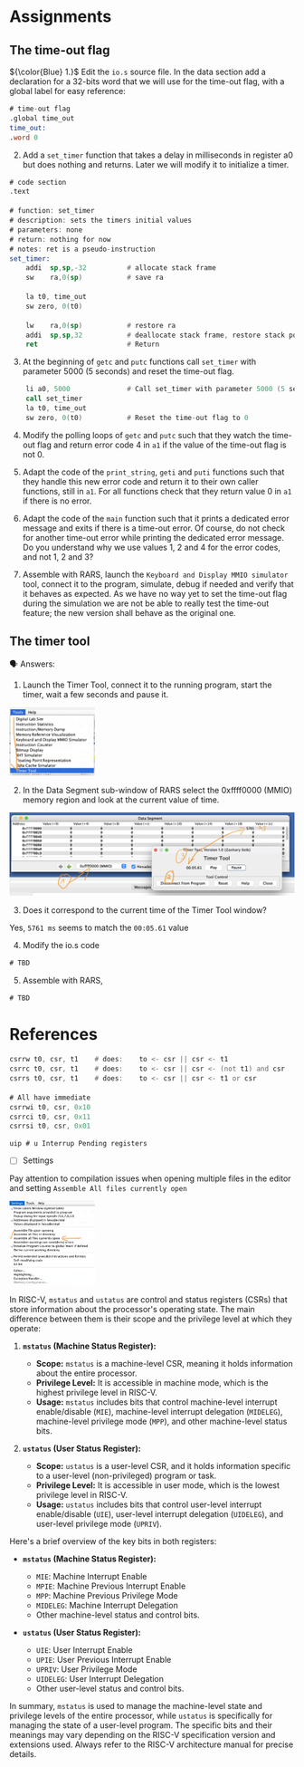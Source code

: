 # Assignments

## The time-out flag



${\color{Blue} 1.}$ Edit the `io.s` source file. In the data section add a declaration for a 32-bits word that we will use for the time-out flag, with a global label for easy reference:

```asm
# time-out flag
.global time_out
time_out:
.word 0
```

2. Add a `set_timer` function that takes a delay in milliseconds in register a0 but does nothing and returns.
Later we will modify it to initialize a timer.

```asm
# code section
.text

# function: set_timer
# description: sets the timers initial values
# parameters: none
# return: nothing for now
# notes: ret is a pseudo-instruction
set_timer:
    addi  sp,sp,-32          # allocate stack frame
    sw    ra,0(sp)           # save ra

    la t0, time_out
    sw zero, 0(t0)           

    lw    ra,0(sp)           # restore ra
    addi  sp,sp,32           # deallocate stack frame, restore stack pointer    
    ret                      # Return
```

3. At the beginning of `getc` and `putc` functions call `set_timer` with parameter 5000 (5 seconds) and reset the time-out flag.

```asm
    li a0, 5000              # Call set_timer with parameter 5000 (5 seconds)
    call set_timer
    la t0, time_out
    sw zero, 0(t0)           # Reset the time-out flag to 0
```

4. Modify the polling loops of `getc` and `putc` such that they watch the time-out flag and return error code 4 in `a1` if the value of the time-out flag is not 0.

5. Adapt the code of the `print_string`, `geti` and `puti` functions such that they handle this new error code and return it to their own caller functions, still in `a1`.
For all functions check that they return value 0 in `a1` if there is no error.

6. Adapt the code of the `main` function such that it prints a dedicated error message and exits if there is a time-out error.
Of course, do not check for another time-out error while printing the dedicated error message.
Do you understand why we use values 1, 2 and 4 for the error codes, and not 1, 2 and 3?


7. Assemble with RARS, launch the `Keyboard and Display MMIO simulator` tool, connect it to the program, simulate, debug if needed and verify that it behaves as expected.
As we have no way yet to set the time-out flag during the simulation we are not be able to really test the time-out feature; the new version shall behave as the original one.

## The timer tool

&#x1F5E3; Answers:

1. Launch the Timer Tool, connect it to the running program, start the timer, wait a few seconds and pause it.

<img src=images/LAB5_TimerTool.png width='30%' height='30%' > </img>


2. In the Data Segment sub-window of RARS select the 0xffff0000 (MMIO) memory region and look at the current value of time.

<img src=images/LAB5_TimerTool-reading.png width='' height='' > </img>


3. Does it correspond to the current time of the Timer Tool window?

Yes, `5761 ms` seems to match the `00:05.61` value 

4. Modify the io.s code

```asm
# TBD
```

5. Assemble with RARS,

```asm
# TBD
```


# References

```asm
csrrw t0, csr, t1    # does:    to <- csr || csr <- t1
csrrc t0, csr, t1    # does:    to <- csr || csr <- (not t1) and csr
csrrs t0, csr, t1    # does:    to <- csr || csr <- t1 or csr

# All have immediate 
csrrwi t0, csr, 0x10
csrrci t0, csr, 0x11
csrrsi t0, csr, 0x01

```

```assembly
uip # u Interrup Pending registers
```

- [ ] Settings

Pay attention to compilation issues when opening multiple files in the editor and setting `Assemble All files currently open`

<img src=images/Settings-Assemble-All.png width='30%' height='30%' > </img>

In RISC-V, `mstatus` and `ustatus` are control and status registers (CSRs) that store information about the processor's operating state. The main difference between them is their scope and the privilege level at which they operate:

1. **`mstatus` (Machine Status Register):**
   - **Scope:** `mstatus` is a machine-level CSR, meaning it holds information about the entire processor.
   - **Privilege Level:** It is accessible in machine mode, which is the highest privilege level in RISC-V.
   - **Usage:** `mstatus` includes bits that control machine-level interrupt enable/disable (`MIE`), machine-level interrupt delegation (`MIDELEG`), machine-level privilege mode (`MPP`), and other machine-level status bits.

2. **`ustatus` (User Status Register):**
   - **Scope:** `ustatus` is a user-level CSR, and it holds information specific to a user-level (non-privileged) program or task.
   - **Privilege Level:** It is accessible in user mode, which is the lowest privilege level in RISC-V.
   - **Usage:** `ustatus` includes bits that control user-level interrupt enable/disable (`UIE`), user-level interrupt delegation (`UIDELEG`), and user-level privilege mode (`UPRIV`).

Here's a brief overview of the key bits in both registers:

- **`mstatus` (Machine Status Register):**
  - `MIE`: Machine Interrupt Enable
  - `MPIE`: Machine Previous Interrupt Enable
  - `MPP`: Machine Previous Privilege Mode
  - `MIDELEG`: Machine Interrupt Delegation
  - Other machine-level status and control bits.

- **`ustatus` (User Status Register):**
  - `UIE`: User Interrupt Enable
  - `UPIE`: User Previous Interrupt Enable
  - `UPRIV`: User Privilege Mode
  - `UIDELEG`: User Interrupt Delegation
  - Other user-level status and control bits.

In summary, `mstatus` is used to manage the machine-level state and privilege levels of the entire processor, while `ustatus` is specifically for managing the state of a user-level program. The specific bits and their meanings may vary depending on the RISC-V specification version and extensions used. Always refer to the RISC-V architecture manual for precise details.

